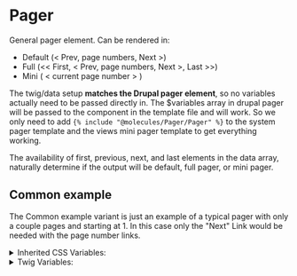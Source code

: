 <!-- This is the general documentation layout. Add or remove any sections as needed, but try to stay consistent across components. -->

# Pager

General pager element. Can be rendered in:

- Default (< Prev, page numbers, Next >)
- Full (<< First, < Prev, page numbers, Next >, Last >>)
- Mini ( < current page number > )

The twig/data setup **matches the Drupal pager element**, so no variables actually need to be passed directly in. The $variables array in drupal pager will be passed to the component in the template file and will work. So we only need to add `{% include "@molecules/Pager/Pager" %}` to the system pager template and the views mini pager template to get everything working.

The availability of first, previous, next, and last elements in the data array, naturally determine if the output will be default, full pager, or mini pager.

## Common example

The Common example variant is just an example of a typical pager with only a couple pages and starting at 1. In this case only the "Next" Link would be needed with the page number links.

<details>
  <summary>Inherited CSS Variables:</summary>
  - `--accent-color`: Color of the pager links and bg of active number.
</details>

<details>
  <summary>Twig Variables:</summary>
  ```
    current: '7', // Current page number. This data also exists in the items array in drupal.
    ellipses: {
      previous: true,
      next: true,
    },
    items: {
      current: '7', // Current page number
      first: {
        href: '#',
        text: '« First',
      },
      previous: {
        href: '#',
        text: '‹ Prev',
      },
      next: {
        href: '#',
        text: 'Next ›',
      },
      last: {
        href: '#',
        text: 'Last »',
      },
      pages: { // Pages are keyed by page number
        3: {
          href: '#', // So this would start the pager at page 3
        },
        4: {
          href: '#',
        },
        ...
      }
    }
  ```
</details>
